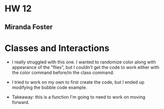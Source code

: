 # HW 12
## Miranda Foster

# Classes and Interactions

* I really struggled with this one. I wanted to randomize color along with appearance of the "flies",
but I couldn't get the code to work either with the color command before/in the class command.

* I tried to work on my own to first create the code, but I ended up modifying the bubble code example.
* Takeaway: this is a function I'm going to need to work on moving forward. 

